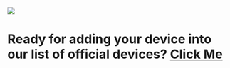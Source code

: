 <img src="https://github.com/PixelOS-AOSP/official_devices/blob/fourteen/banners/latest.png?raw=true">

# Ready for adding your device into our list of official devices? [Click Me](https://blog.pixelos.net/docs/JoinTheTeam)
